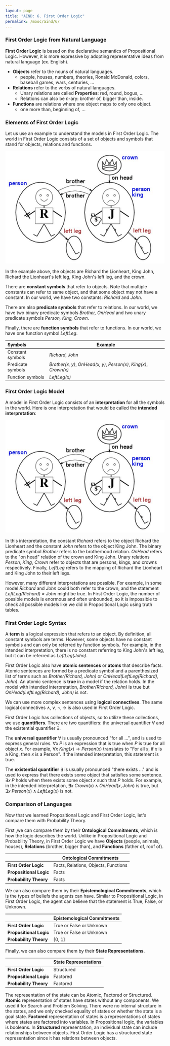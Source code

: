 ```yaml
---
layout: page
title: "AIND: 6. First Order Logic"
permalink: /mooc/aind/6/
---
```


### First Order Logic from Natural Language

**First Order Logic** is based on the declarative semantics of Propositional Logic. However, it is more expressive by adopting representative ideas from natural language (ex. English).

- **Objects** refer to the nouns of natural languages.
  - people, houses, numbers, theories, Ronald McDonald, colors, baseball games, wars, centuries, ...
- **Relations** refer to the verbs of natural languages.
  - Unary relations are called **Properties**: red, round, bogus, ...
  - Relations can also be $n$-ary: brother of, bigger than, inside.
- **Functions** are relations where one object maps to only one object.
  - one more than, beginning of, ...

### Elements of First Order Logic

Let us use an example to understand the models in First Order Logic. The world in First Order Logic consists of a set of objects and symbols that stand for objects, relations and functions.

![Example of a First Order Logic World](/assets/mooc/aind/6/fol_example.png)

In the example above, the objects are Richard the Lionheart, King John, Richard the Lionheart's left leg, King John's left leg, and the crown. 

There are **constant symbols** that refer to objects. Note that multiple constants can refer to same object, and that some object may not have a constant. In our world, we have two constants: *Richard* and *John*.

There are also **predicate symbols** that refer to relations. In our world, we have two binary predicate symbols *Brother, OnHead* and two unary predicate symbols *Person, King, Crown*.

Finally, there are **function symbols** that refer to functions. In our world, we have one function symbol *LeftLeg*.

| Symbols           | Example                                                      |
| :---------------- | ------------------------------------------------------------ |
| Constant symbols  | *Richard*, *John*                                            |
| Predicate symbols | *Brother(x, y)*, *OnHead(x, y)*, *Person(x)*, *King(x)*, *Crown(x)* |
| Function symbols  | *LeftLeg(x)*                                                 |

### First Order Logic Model

A model in First Order Logic consists of an **interpretation** for all the symbols in the world. Here is one interpretation that would be called the **intended interpretation**:

![Example of a First Order Logic Model](/assets/mooc/aind/6/fol_example.png)

In this interpretation, the constant *Richard* refers to the object Richard the Lionheart and the constant  *John* refers to the object King John. The binary predicate symbol *Brother* refers to the brotherhood relation. *OnHead* refers to the "on head" relation of the crown and King John. Unary relations *Person*, *King*, *Crown* refer to objects that are persons, kings, and crowns respectively. Finally, *LeftLeg* refers to the mapping of Richard the Lionheart and King John to their left legs.

However, many different interpretations are possible. For example, in some model *Richard* and *John* could both refer to the crown, and the statement *LeftLeg(Richard) = John* might be true. In First Order Logic, the number of possible models is enormous and often unbounded, so it is impossible to check all possible models like we did in Propositional Logic using truth tables.

### First Order Logic Syntax

A **term** is a logical expression that refers to an object. By definition, all constant symbols are terms. However, some objects have no constant symbols and can only be referred by function symbols. For example, in the intended interpretation, there is no constant referring to King John's left leg, but it can be referred as *LeftLeg(John)*.

First Order Logic also have **atomic sentences** or **atoms** that describe facts. Atomic sentences are formed by a predicate symbol  and a parenthesized list of terms such as *Brother(Richard, John)* or *OnHead(LeftLeg(Richard), John)*. An atomic sentence is **true** in a model if the relation holds. In the model with intended interpretation, *Brother(Richard, John)* is true but *OnHead(LeftLeg(Richard), John)* is not.

We can use more complex sentences using **logical connectives**. The same logical connectives $\land, \lor, \lnot, \to$ is also used in First Order Logic.

First Order Logic has collections of objects, so to utilize these collections, we use **quantifiers**. There are two quantifiers: the universal quantifier $\forall$ and the existential quantifier $\exists$.

The **universal quantifier** $\forall$ is usually pronounced "for all ...", and is used to express general rules. $\forall x \; P$ is an expression that is true when $P$ is true for all object $x$. For example, $\forall x \; King(x) \to Person(x)$ translates to "For all $x$, if $x$ is a King, then $x$ is a Person". If the intended interpretation, this statement is true.

The **existential quantifier** $\exists$ is usually pronounced "there exists ..." and is used to express that there exists some object that satisfies some sentence. $\exists x \; P$ holds when there exists some object $x$ such that $P$ holds. For example, in the intended interpretation, $\exists x \; Crown(x) \land OnHead(x, John)$ is true, but $\exists x \; Person(x) \land LeftLeg(x)$ is not.


### Comparison of Languages

Now that we learned Propositional Logic and First Order Logic, let's compare them with Probability Theory.

First ,we can compare them by their **Ontological Commitments**, which is how the logic describes the world. Unlike in Propositional Logic and Probability Theory, in First Order Logic we have **Objects** (people, animals, houses), **Relations** (brother, bigger than), and **Functions** (father of, roof of).

|                         | Ontological Commitments              |
| ----------------------- | ------------------------------------ |
| **First Order Logic**   | Facts, Relations, Objects, Functions |
| **Propositional Logic** | Facts                                |
| **Probability Theory**  | Facts                                |

We can also compare them by their **Epistemological Commitments**, which is the types of beliefs the agents can have. Similar to Propositional Logic, in First Order Logic, the agent can believe that the statement is True, False, or Unknown.

|                         | Epistemological Commitments |
| ----------------------- | --------------------------- |
| **First Order Logic**   | True or False or Unknown    |
| **Propositional Logic** | True or False or Unknown    |
| **Probability Theory**  | [0, 1]                      |

Finally, we can also compare them by their **State Representations**.

|                         | **State Representations** |
| ----------------------- | ------------------------- |
| **First Order Logic**   | Structured                |
| **Propositional Logic** | Factored                  |
| **Probability Theory**  | Factored                  |

The representation of the state can be Atomic, Factored or Structured. **Atomic** representation of states have states without any components. We used it for Search and Problem Solving. There were no internal structure in the states, and we only checked equality of states or whether the state is a goal state. **Factored** representation of states is a representations of states where states are factored into variables. In Propositional logic, the variables is booleans. In **Structured** representation, an individual state can include relationships between objects. First Order Logic has a structured state representation since it has relations between objects.
